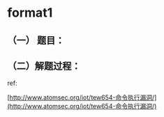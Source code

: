 # format1

## （一） 题目：

## （二）解题过程：



ref:

[http://www.atomsec.org/iot/tew654-命令执行漏洞/](http://www.atomsec.org/iot/tew654-命令执行漏洞/)

